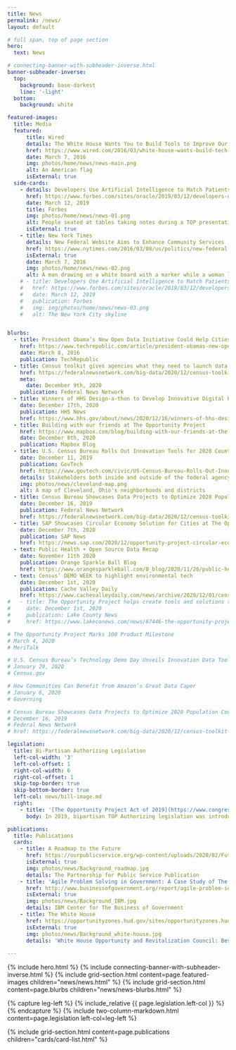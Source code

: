 ```yaml
---
title: News
permalink: /news/
layout: default

# full span, top of page section
hero:
  text: News

# connecting-banner-with-subheader-inverse.html
banner-subheader-inverse:
  top:
    background: base-darkest
    line: '-light'
  bottom:
    background: white

featured-images:
  title: Media
  featured:
      title: Wired
      details: The White House Wants You to Build Tools to Improve Our Cities
      href: https://www.wired.com/2016/03/white-house-wants-build-tech-tools-data/
      date: March 7, 2016
      img: photos/home/news/news-main.png
      alt: An American flag
      isExternal: true
  side-cards:
    - details: Developers Use Artificial Intelligence to Match Patients to Clinical Trials
      href: https://www.forbes.com/sites/oracle/2019/03/12/developers-use-artificial-intelligence-to-match-patients-to-clinical-trials/#72d2630b1345
      date: March 12, 2019
      title: Forbes
      img: photos/home/news/news-01.png
      alt: People seated at tables taking notes during a TOP presentation
      isExternal: true
    - title: New York Times
      details: New Federal Website Aims to Enhance Community Services
      href: https://www.nytimes.com/2016/03/08/us/politics/new-federal-website-aims-to-enhance-community-services.html?searchResultPosition=1
      isExternal: true
      date: March 7, 2016
      img: photos/home/news/news-02.png
      alt: A man drawing on a white board with a marker while a woman looks on
    # - title: Developers Use Artificial Intelligence to Match Patients to Clinical Trials
    #   href: https://www.forbes.com/sites/oracle/2019/03/12/developers-use-artificial-intelligence-to-match-patients-to-clinical-trials/#72d2630b1345
    #   date: March 12, 2019
    #   publication: Forbes
    #   img: img/photos/home/news/news-03.png
    #   alt: The New York City skyline


blurbs:
  - title: President Obama’s New Open Data Initiative Could Help Cities Help Themselves
    href: https://www.techrepublic.com/article/president-obamas-new-open-data-initiative-could-help-cities-help-themselves/
    date: March 8, 2016
    publication: TechRepublic
  - title: Census toolkit gives agencies what they need to launch data sprints with industry
    href: https://federalnewsnetwork.com/big-data/2020/12/census-toolkit-gives-agencies-what-they-need-to-launch-data-sprints-with-industry/
    meta:
      date: December 9th, 2020
    publication: Federal News Network
  - title: Winners of HHS Design-a-thon to Develop Innovative Digital Health Tools for COVID-19 At-Anywhere Diagnostic Tests Announced
    date: December 17th, 2020
    publication: HHS News
    href: https://www.hhs.gov/about/news/2020/12/16/winners-of-hhs-design-a-thon-to-develop-innovative-digital-health-tools-for-covid-19.html
  - title: Building with our friends at The Opportunity Project
    href: https://www.mapbox.com/blog/building-with-our-friends-at-the-opportunity-project
    date: December 8th, 2020
    publication: Mapbox Blog
  - title: U.S. Census Bureau Rolls Out Innovation Tools for 2020 Count
    date: December 11, 2019
    publication: GovTech
    href: https://www.govtech.com/civic/US-Census-Bureau-Rolls-Out-Innovation-Tools-for-2020-Count.html
    details: Stakeholders both inside and outside of the federal agency attended a recent demo day at the bureau's headquarters, discussing the roll that data maps, human-centric design and more will play in next year’s count.
    img: photos/news/cleveland-map.png
    alt: A map of Cleveland, Ohio's neighborhoods and districts
  - title: Census Bureau Showcases Data Projects to Optimize 2020 Population Count
    date: December 16, 2019
    publication: Federal News Network
    href: https://federalnewsnetwork.com/big-data/2020/12/census-toolkit-gives-agencies-what-they-need-to-launch-data-sprints-with-industry/
  - title: SAP Showcases Circular Economy Solution for Cities at The Opportunity Project
    date: December 7th, 2020
    publication: SAP News
    href: https://news.sap.com/2020/12/opportunity-project-circular-economy-chicago/
  - text: Public Health + Open Source Data Recap
    date: November 11th 2020
    publication: Orange Sparkle Ball Blog
    href: https://www.orangesparkleball.com/0_blog/2020/11/20/public-health-open-source-data-recap
  - text: Census’ DEMO WEEK to highlight environmental tech
    date: December 1st, 2020
    publication: Cache Valley Daily
    href: https://www.cachevalleydaily.com/news/archive/2020/12/01/census-demo-week-to-highlight-environmental-tech/#.YBgVhndKhTZ
#   - title: The Opportunity Project helps create tools and solutions to environmental challenges
#     date: December 1st, 2020
#     publication: Lake County News
#     href: https://www.lakeconews.com/news/67446-the-opportunity-project-helps-create-tools-and-solutions-to-environmental-challenges

# The Opportunity Project Marks 100 Product Milestone
# March 4, 2020
# MeriTalk

# U.S. Census Bureau’s Technology Demo Day Unveils Innovation Data Tools
# January 29, 2020
# Census.gov

# How Communities Can Benefit from Amazon’s Great Data Caper
# January 6, 2020
# Governing

# Census Bureau Showcases Data Projects to Optimize 2020 Population Count
# December 16, 2019
# Federal News Network
# href: https://federalnewsnetwork.com/big-data/2020/12/census-toolkit-gives-agencies-what-they-need-to-launch-data-sprints-with-industry/

legislation:
  title: Bi-Partisan Authorizing Legislation
  left-col-width: '3'
  left-col-offset: 1
  right-col-width: 6
  right-col-offset: 1
  skip-top-border: true
  skip-bottom-border: true
  left-col: news/bill-image.md
  right:
    - title: '[The Opportunity Project Act of 2019](https://www.congress.gov/bill/116th-congress/house-bill/3528/text?r=16&s=1)'
      body: In 2019, bipartisan TOP Authorizing legislation was introduced in congress, which directs the Secretary of Commerce to carry out a program to facilitate the development of digital products for the public, and for other purposes. This authorizing bill is a major step toward institutionalizing TOP in government.

publications:
  title: Publications
  cards:
    - title: A Roadmap to the Future
      href: https://ourpublicservice.org/wp-content/uploads/2020/02/Future-of-Government.pdf
      isExternal: true
      img: photos/news/Background_roadmap.jpg
      details: The Partnership for Public Service Publication
    - title: 'Agile Problem Solving in Government: A Case Study of The Opportunity Project'
      href: http://www.businessofgovernment.org/report/agile-problem-solving-government-case-study-opportunity-project
      isExternal: true
      img: photos/news/Background_IBM.jpg
      details: IBM Center for The Business of Government
    - title: The White House
      href: https://opportunityzones.hud.gov/sites/opportunityzones.hud.gov/files/documents/OZ_Best_Practices_Report.pdf
      isExternal: true
      img: photos/news/Background_white-house.jpg
      details: 'White House Opportunity and Revitalization Council: Best Practices Report to the President'
    
---
```


{% include hero.html %}
{% include connecting-banner-with-subheader-inverse.html %}
{% include grid-section.html content=page.featured-images children="news/news.html" %}
{% include grid-section.html content=page.blurbs children="news/news-blurbs.html" %}

{% capture leg-left %}
  {% include_relative {{ page.legislation.left-col }} %}
{% endcapture %}
{% include two-column-markdown.html content=page.legislation left-col=leg-left %}

{% include grid-section.html content=page.publications children="cards/card-list.html" %}
